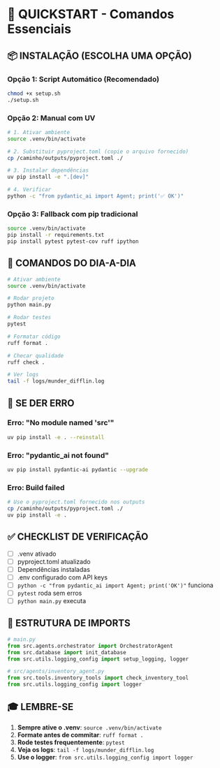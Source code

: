 # 🚀 QUICKSTART - Comandos Essenciais

## 📦 INSTALAÇÃO (ESCOLHA UMA OPÇÃO)

### Opção 1: Script Automático (Recomendado)
```bash
chmod +x setup.sh
./setup.sh
```

### Opção 2: Manual com UV
```bash
# 1. Ativar ambiente
source .venv/bin/activate

# 2. Substituir pyproject.toml (copie o arquivo fornecido)
cp /caminho/outputs/pyproject.toml ./

# 3. Instalar dependências
uv pip install -e ".[dev]"

# 4. Verificar
python -c "from pydantic_ai import Agent; print('✅ OK')"
```

### Opção 3: Fallback com pip tradicional
```bash
source .venv/bin/activate
pip install -r requirements.txt
pip install pytest pytest-cov ruff ipython
```

## 🎯 COMANDOS DO DIA-A-DIA

```bash
# Ativar ambiente
source .venv/bin/activate

# Rodar projeto
python main.py

# Rodar testes
pytest

# Formatar código
ruff format .

# Checar qualidade
ruff check .

# Ver logs
tail -f logs/munder_difflin.log
```

## 🐛 SE DER ERRO

### Erro: "No module named 'src'"
```bash
uv pip install -e . --reinstall
```

### Erro: "pydantic_ai not found"
```bash
uv pip install pydantic-ai pydantic --upgrade
```

### Erro: Build failed
```bash
# Use o pyproject.toml fornecido nos outputs
cp /caminho/outputs/pyproject.toml ./
uv pip install -e .
```

## ✅ CHECKLIST DE VERIFICAÇÃO

- [ ] .venv ativado
- [ ] pyproject.toml atualizado
- [ ] Dependências instaladas
- [ ] .env configurado com API keys
- [ ] `python -c "from pydantic_ai import Agent; print('OK')"` funciona
- [ ] `pytest` roda sem erros
- [ ] `python main.py` executa

## 📁 ESTRUTURA DE IMPORTS

```python
# main.py
from src.agents.orchestrator import OrchestratorAgent
from src.database import init_database
from src.utils.logging_config import setup_logging, logger

# src/agents/inventory_agent.py
from src.tools.inventory_tools import check_inventory_tool
from src.utils.logging_config import logger
```

## 🎓 LEMBRE-SE

1. **Sempre ative o .venv**: `source .venv/bin/activate`
2. **Formate antes de commitar**: `ruff format .`
3. **Rode testes frequentemente**: `pytest`
4. **Veja os logs**: `tail -f logs/munder_difflin.log`
5. **Use o logger**: `from src.utils.logging_config import logger`